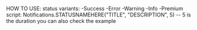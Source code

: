 HOW TO USE:
status variants:
-Success
-Error
-Warning
-Info
-Premium
script: Notifications.STATUSNAMEHERE("TITLE", "DESCRIPTION", 5) -- 5 is the duration
you can also check the example
